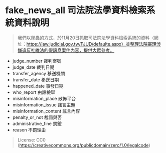 fake_news_all 司法院法學資料檢索系統資料說明
====
>我們以爬蟲的方式，於11月20日抓取司法院法學資料檢索系統的資料（網址：https://law.judicial.gov.tw/FJUD/defaulte.aspx）並整理法院審理涉嫌違反社維法的假訊息案件內容，提供大眾參考。

* judge_number 裁判案號
* judge_date 裁判日期
* transfer_agency 移送機關
* transfer_date 移送日期
* happened_date 事發日期
* who_report 由誰檢舉
* misinformation_place 散佈平台
* misinformation_issue 謠言主題
* misinformation_content 謠言內容
* penalty_or_not 裁罰與否
* administrative_fine 罰鍰
* reason 不罰理由

>License: CC0 (https://creativecommons.org/publicdomain/zero/1.0/legalcode)

